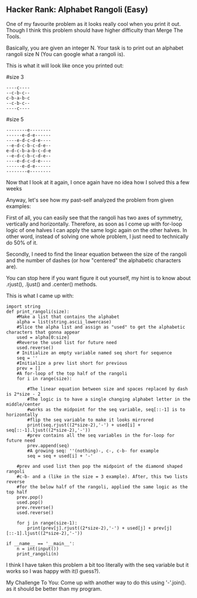 ## Hacker Rank: Alphabet Rangoli (Easy)

One of my favourite problem as it looks really cool when you print it out. Though I think this problem should have higher difficulty than Merge The Tools. 

Basically, you are given an integer N. Your task is to print out an alphabet rangoli size N (You can google what a rangoli is).

This is what it will look like once you printed out:

#size 3
```
----c----
--c-b-c--
c-b-a-b-c
--c-b-c--
----c----
```
#size 5
```
--------e--------
------e-d-e------
----e-d-c-d-e----
--e-d-c-b-c-d-e--
e-d-c-b-a-b-c-d-e
--e-d-c-b-c-d-e--
----e-d-c-d-e----
------e-d-e------
--------e--------
```
Now that I look at it again, I once again have no idea how I solved this a few weeks

Anyway, let's see how my past-self analyzed the problem from given examples:

First of all, you can easily see that the rangoli has two axes of symmetry, vertically and horizontally. Therefore, as soon as I come up with for-loop logic of one halves I can apply the same logic again on the other halves. In other word, instead of solving one whole problem, I just need to technically do 50% of it.

Secondly, I need to find the linear equation between the size of the rangoli and the number of dashes (or how "centered" the alphabetic characters are).

You can stop here if you want figure it out yourself, my hint is to know about .rjust(), .ljust() and .center() methods.

This is what I came up with:

```
import string
def print_rangoli(size):
    #Make a list that contains the alphabet
    alpha = list(string.ascii_lowercase)
    #Slice the alpha list and assign as "used" to get the alphabetic characters that gonna appear
    used = alpha[0:size]
    #Reverse the used list for future need
    used.reverse()
    # Initialize an empty variable named seq short for sequence
    seq = ''
    #Initialize a prev list short for previous
    prev = []
    #A for-loop of the top half of the rangoli
    for i in range(size):
    
        #The linear equation between size and spaces replaced by dash is 2*size - 2
        #The logic is to have a single changing alphabet letter in the middle/center
        #works as the midpoint for the seq variable, seq[::-1] is to horizontally
        #flip the seq variable to make it looks mirrored
        print(seq.rjust((2*size-2),'-') + used[i] + seq[::-1].ljust((2*size-2),'-')) 
        #prev contains all the seq variables in the for-loop for future need
        prev.append(seq)
        #A growing seq: ''(nothing)-, c-, c-b- for example
        seq = seq + used[i] + '-'
    
    #prev and used list then pop the midpoint of the diamond shaped rangoli
    #c-b- and a (like in the size = 3 example). After, this two lists reverse
    #for the below half of the rangoli, applied the same logic as the top half
    prev.pop()
    used.pop()
    prev.reverse()
    used.reverse()
    
    for j in range(size-1):
        print(prev[j].rjust((2*size-2),'-') + used[j] + prev[j][::-1].ljust((2*size-2),'-'))
        
if __name__ == '__main__':
    n = int(input())
    print_rangoli(n)
```

I think I have taken this problem a bit too literally with the seq variable but it works so I was happy with it(I guess?). 

My Challenge To You: Come up with another way to do this using '-'.join(). as it should be better than my program.
